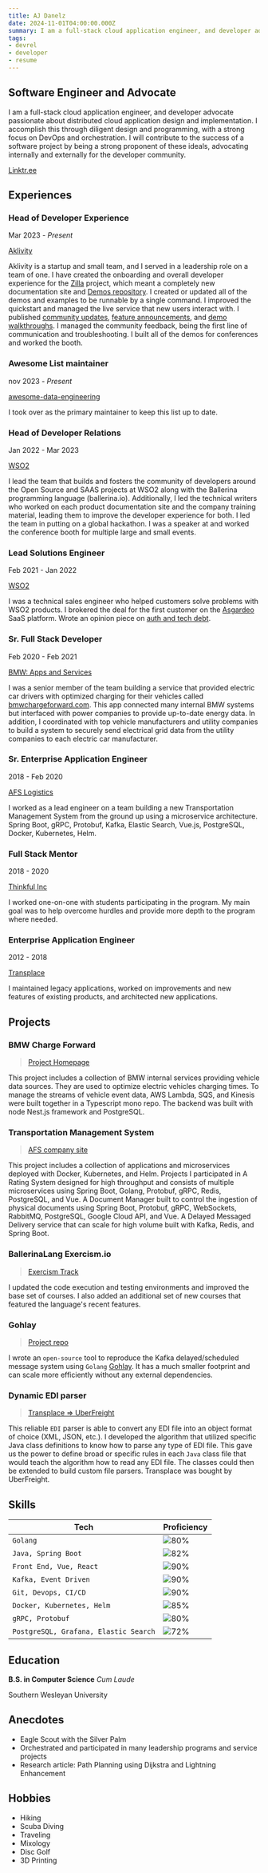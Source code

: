 ```yaml
---
title: AJ Danelz
date: 2024-11-01T04:00:00.000Z
summary: I am a full-stack cloud application engineer, and developer advocate passionate about distributed cloud application design and implementation. I accomplish this through diligent design and programming, with a strong focus on DevOps and orchestration. I will contribute to the success of a software project by being a strong proponent of these ideals, advocating internally and externally for the developer community.
tags:
- devrel
- developer
- resume
---
```


## Software Engineer and Advocate

I am a full-stack cloud application engineer, and developer advocate passionate about distributed cloud application design and implementation. I accomplish this through diligent design and programming, with a strong focus on DevOps and orchestration. I will contribute to the success of a software project by being a strong proponent of these ideals, advocating internally and externally for the developer community.

[Linktr.ee](https://linktr.ee/vordimous)

## Experiences

### Head of Developer Experience

Mar 2023 - *Present*

[Aklivity](https://www.aklivity.io/)

Aklivity is a startup and small team, and I served in a leadership role on a team of one. I have created the onboarding and overall developer experience for the [Zilla](https://docs.aklivity.io/zilla/latest/) project, which meant a completely new documentation site and [Demos repository](https://github.com/aklivity/zilla-demos). I created or updated all of the demos and examples to be runnable by a single command. I improved the quickstart and managed the live service that new users interact with. I published [community updates](https://www.aklivity.io/post/aklivity-community-update-july-2024), [feature announcements](https://www.aklivity.io/post/zilla-hails-a-taxi), and [demo walkthroughs](https://github.com/aklivity/zilla-demos/tree/main/petstore). I managed the community feedback, being the first line of communication and troubleshooting. I built all of the demos for conferences and worked the booth.

### Awesome List maintainer

nov 2023 - *Present*

[awesome-data-engineering](https://github.com/igorbarinov/awesome-data-engineering)

I took over as the primary maintainer to keep this list up to date.

### Head of Developer Relations

Jan 2022 - Mar 2023

[WSO2](https://www.wso2.com/)

I lead the team that builds and fosters the community of developers around the Open Source and SAAS projects at WSO2 along with the Ballerina programming language (ballerina.io). Additionally, I led the technical writers who worked on each product documentation site and the company training material, leading them to improve the developer experience for both. I led the team in putting on a global hackathon. I was a speaker at and worked the conference booth for multiple large and small events.

### Lead Solutions Engineer

Feb 2021 - Jan 2022

[WSO2](https://www.wso2.com/)

I was a technical sales engineer who helped customers solve problems with WSO2 products. I brokered the deal for the first customer on the [Asgardeo](https://wso2.com/asgardeo/) SaaS platform. Wrote an opinion piece on [auth and tech debt](https://thenewstack.io/with-identity-management-start-early-for-less-tech-debt/).

### Sr. Full Stack Developer

Feb 2020 - Feb 2021

[BMW: Apps and Services](https://www.bmwusa.com/)

I was a senior member of the team building a service that provided electric car drivers with optimized charging for their vehicles called [bmwchargeforward.com](../bmwchargeforward.com). This app connected many internal BMW systems but interfaced with power companies to provide up-to-date energy data. In addition, I coordinated with top vehicle manufacturers and utility companies to build a system to securely send electrical grid data from the utility companies to each electric car manufacturer.

### Sr. Enterprise Application Engineer

2018 - Feb 2020

[AFS Logistics](https://www.afs.net/)

I worked as a lead engineer on a team building a new Transportation Management System from the ground up using a microservice architecture. Spring Boot, gRPC, Protobuf, Kafka, Elastic Search, Vue.js, PostgreSQL, Docker, Kubernetes, Helm.

### Full Stack Mentor

2018 - 2020

[Thinkful Inc](https://www.thinkful.com/)

I worked one-on-one with students participating in the program. My main goal was to help overcome hurdles and provide more depth to the program where needed.

### Enterprise Application Engineer

2012 - 2018

[Transplace](https://www.transplace.com/)

I maintained legacy applications, worked on improvements and new features of existing products, and architected new applications.

## Projects

### BMW Charge Forward

> [Project Homepage](https://www.bmwchargeforward.com/)

This project includes a collection of BMW internal services providing vehicle data sources. They are used to optimize electric vehicles charging times. To manage the streams of vehicle event data, AWS Lambda, SQS, and Kinesis were built together in a Typescript mono repo. The backend was built with node Nest.js framework and PostgreSQL.

### Transportation Management System

> [AFS company site](https://www.afs.net/)

This project includes a collection of applications and microservices deployed with Docker, Kubernetes, and Helm. Projects I participated in A Rating System designed for high throughput and consists of multiple microservices using Spring Boot, Golang, Protobuf, gRPC, Redis, PostgreSQL, and Vue. A Document Manager built to control the ingestion of physical documents using Spring Boot, Protobuf, gRPC, WebSockets, RabbitMQ, PostgreSQL, Google Cloud API, and Vue. A Delayed Messaged Delivery service that can scale for high volume built with Kafka, Redis, and Spring Boot.

### BallerinaLang Exercism.io

> [Exercism Track](https://exercism.org/tracks/ballerina)

I updated the code execution and testing environments and improved the base set of courses. I also added an additional set of new courses that featured the language's recent features.

### Gohlay

> [Project repo](https://github.com/vordimous/gohlay)

I wrote an `open-source` tool to reproduce the Kafka delayed/scheduled message system using `Golang` [Gohlay](https://github.com/vordimous/gohlay). It has a much smaller footprint and can scale more efficiently without any external dependencies.

### Dynamic EDI parser

> [Transplace => UberFreight](https://www.transplace.com/)

This reliable `EDI` parser is able to convert any EDI file into an object format of choice (XML, JSON, etc.). I developed the algorithm that utilized specific Java class definitions to know how to parse any type of EDI file. This gave us the power to define broad or specific rules in each `Java` class file that would teach the algorithm how to read any EDI file. The classes could then be extended to build custom file parsers. Transplace was bought by UberFreight.

## Skills

| Tech                                  | Proficiency                          |
| ------------------------------------- | ------------------------------------ |
| `Golang`                              | ![80%](https://geps.dev/progress/80) |
| `Java, Spring Boot`                   | ![82%](https://geps.dev/progress/82) |
| `Front End, Vue, React`               | ![90%](https://geps.dev/progress/90) |
| `Kafka, Event Driven`                 | ![90%](https://geps.dev/progress/80) |
| `Git, Devops, CI/CD`                  | ![90%](https://geps.dev/progress/90) |
| `Docker, Kubernetes, Helm`            | ![85%](https://geps.dev/progress/85) |
| `gRPC, Protobuf`                      | ![80%](https://geps.dev/progress/80) |
| `PostgreSQL, Grafana, Elastic Search` | ![72%](https://geps.dev/progress/72) |

## Education

**B.S. in Computer Science** *Cum Laude*

Southern Wesleyan University

## Anecdotes

* Eagle Scout with the Silver Palm
* Orchestrated and participated in many leadership programs and service projects
* Research article: Path Planning using Dijkstra and Lightning Enhancement

## Hobbies

* Hiking
* Scuba Diving
* Traveling
* Mixology
* Disc Golf
* 3D Printing
